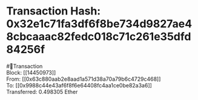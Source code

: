 
Transaction Hash: 0x32e1c71fa3df6f8be734d9827ae48cbcaaac82fedc018c71c261e35dfd84256f
====================================================================================
  
#💸Transaction  
Block: [[14450973]]  
From: [[0x63c880aab2e8aad1a571d38a70a79b6c4729c468]]  
To: [[0x9988c44e43af6f8f6e64408fc4aa1ce0be82a3a6]]  
Transferred: 0.498305 Ether